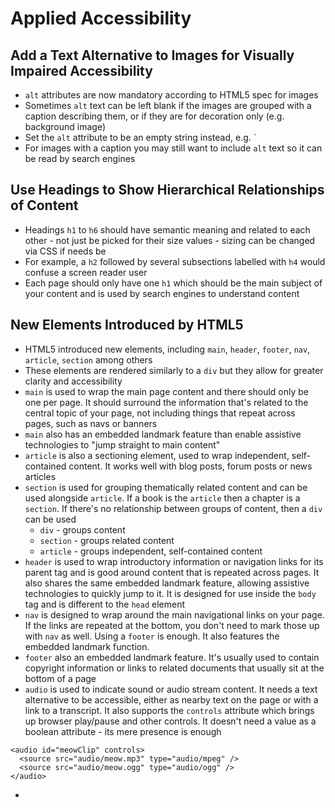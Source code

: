 # Applied Accessibility

## Add a Text Alternative to Images for Visually Impaired Accessibility

- `alt` attributes are now mandatory according to HTML5 spec for images
- Sometimes `alt` text can be left blank if the images are grouped with a caption describing them, or if they are for decoration only (e.g. background image)
- Set the `alt` attribute to be an empty string instead, e.g. `<img src="visualDecoration.jpeg" alt="">
- For images with a caption you may still want to include `alt` text so it can be read by search engines

## Use Headings to Show Hierarchical Relationships of Content

- Headings `h1` to `h6` should have semantic meaning and related to each other - not just be picked for their size values - sizing can be changed via CSS if needs be
- For example, a `h2` followed by several subsections labelled with `h4` would confuse a screen reader user
- Each page should only have one `h1` which should be the main subject of your content and is used by search engines to understand content

## New Elements Introduced by HTML5

- HTML5 introduced new elements, including `main`, `header`, `footer`, `nav`, `article`, `section` among others
- These elements are rendered similarly to a `div` but they allow for greater clarity and accessibility
- `main` is used to wrap the main page content and there should only be one per page. It should surround the information that's related to the central topic of your page, not including things that repeat across pages, such as navs or banners
- `main` also has an embedded landmark feature than enable assistive technologies to "jump straight to main content"
- `article` is also a sectioning element, used to wrap independent, self-contained content. It works well with blog posts, forum posts or news articles
- `section` is used for grouping thematically related content and can be used alongside `article`. If a book is the `article` then a chapter is a `section`. If there's no relationship between groups of content, then a `div` can be used
    - `div` - groups content
    - `section` - groups related content
    - `article` - groups independent, self-contained content
- `header` is used to wrap introductory information or navigation links for its parent tag and is good around content that is repeated across pages. It also shares the same embedded landmark feature, allowing assistive technologies to quickly jump to it. It is designed for use inside the `body` tag and is different to the `head` element
- `nav` is designed to wrap around the main navigational links on your page. If the links are repeated at the bottom, you don't need to mark those up with `nav` as well. Using a `footer` is enough. It also features the embedded landmark function.
- `footer` also an embedded landmark feature. It's usually used to contain copyright information or links to related documents that usually sit at the bottom of a page
- `audio` is used to indicate sound or audio stream content. It needs a text alternative to be accessible, either as nearby text on the page or with a link to a transcript. It also supports the `controls` attribute which brings up browser play/pause and other controls. It doesn't need a value as a boolean attribute - its mere presence is enough
```
<audio id="meowClip" controls>
  <source src="audio/meow.mp3" type="audio/mpeg" />
  <source src="audio/meow.ogg" type="audio/ogg" />
</audio>
```
- 